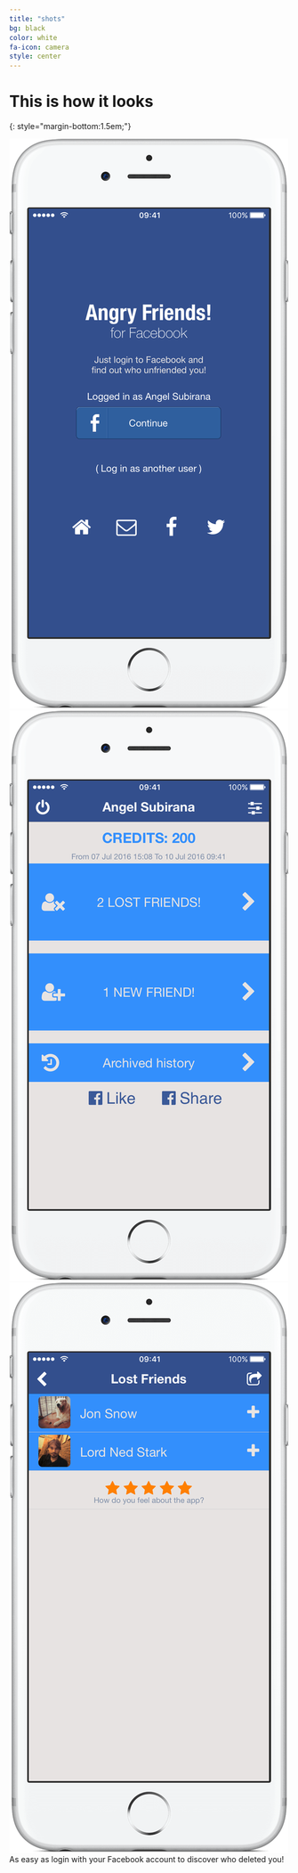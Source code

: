 ```yaml
---
title: "shots"
bg: black
color: white
fa-icon: camera
style: center
---
```

# This is how it looks
{: style="margin-bottom:1.5em;"}
<div>
<div class="row">
  <div class="small column">
	<img src="img/shots/6s_s5_framed.png" alt="Login to Facebook to find who deleted you" title="Just login to Facebook and find out who unfriended you" />
  </div>
  <div class="small column">
	<img src="img/shots/6s_s1_framed.png" alt="Facebook deleted friends and new friends" title="Facebook deleted friends and new friends"/>
  </div>
  <div class="small column">
	<img class="row small column" src="img/shots/6s_s2_framed.png" alt="And the detailed list of who unfriended you" title="And the detailed list of who unfriended you" />
  </div>  
</div>
<div class="row">
  <div class="full column">
	As easy as login with your Facebook account to discover who deleted you!
  </div>
</div>
</div>


